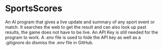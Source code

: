 # SportsScores
An AI program that gives a live update and summary of any sport event or match. It searches the web to get the result and can also look up past results, the game does not have to be live. An API Key is still needed for the program to work. A .env file is used to hide the API key as well as a .gitignore do dismiss the .env file in GitHub.

